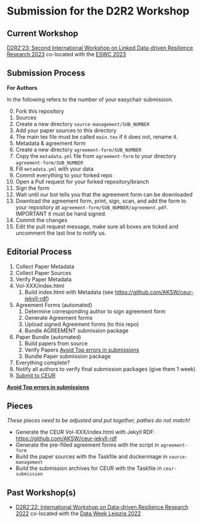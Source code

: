 # Submission for the D2R2 Workshop

## Current Workshop
[D2R2'23: Second International Workshop on Linked Data-driven Resilience Research 2023](http://aksw.org/2023.d2r2.aksw.org/) co-located with the [ESWC 2023](https://2023.eswc-conferences.org/)

## Submission Process

**For Authors**

In the following  refers to the number of your easychair submission.

0. Fork this repository
1. Sources
  1. Create a new directory `source-management/SUB_NUMBER`
  2. Add your paper sources to this directory
  3. The main tex file must be called `main.tex` if it does not, rename it.
2. Metadata & agreement form
  1. Create a new directory `agreement-form/SUB_NUMBER`
  2. Copy the `metadata.yml` file from `agreement-form` to your directory `agreement-form/SUB_NUMBER`
  3. Fill `metadata.yml` with your data
3. Commit everything to your forked repo
4. Open a Pull request for your forked repository/branch
5. Sign the form
  1. Wait until our bot tells you that the agreement form can be downloaded
  2. Download the agreement form, print, sign, scan, and add the form to your repository at `agreement-form/SUB_NUMBER/agreement.pdf`. IMPORTANT it must be hand signed.
  3. Commit the changes
6. Edit the pull request message, make sure all boxes are ticked and uncomment the last line to notify us.


## Editorial Process

1. Collect Paper Metadata
2. Collect Paper Sources
3. Verify Paper Metadata
4. Vol-XXX/index.html
    1. Build index.html with Metadata (see https://github.com/AKSW/ceur-jekyll-rdf)
5. Agreement Forms (automated)
    1. Determine corresponding author to sign agreement form
    2. Generate Agreement forms
    3. Upload signed Agreement forms (to this repo)
    4. Bundle AGREEMENT submission package
6. Paper Bundle (automated)
    1. Build papers from source
    2. Verify Papers [Avoid Top errors in submissions](https://ceur-ws.org/HOWTOSUBMIT.html#TOPERRORS)
    3. Bundle Paper submission package
7. Everything complete?
8. Notify all authors to verify final submission packages (give them 1 week)
9. [Submit to CEUR](https://ceur-ws.org/HOWTOSUBMIT.html)

**[Avoid Top errors in submissions](https://ceur-ws.org/HOWTOSUBMIT.html#TOPERRORS)**

## Pieces

*These pieces need to be adjusted and put together, pathes do not match!*

- Generate the CEUR Vol-XXX/index.html with Jekyll RDF: https://github.com/AKSW/ceur-jekyll-rdf
- Generate the pre-filled agreement forms with the script in `agreement-form`
- Build the paper sources with the Taskfile and dockerimage in `source-management`
- Build the submission archives for CEUR with the Taskfile in `ceur-submission`


## Past Workshop(s)
- [D2R2'22: International Workshop on Data-driven Resilience Research 2022](https://2022.dataweek.de/d2r2-22/) co-located with the [Data Week Leipzig 2022](https://2022.dataweek.de/)
